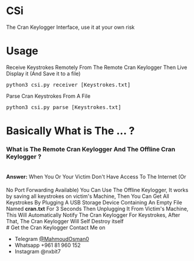# CSi
The Cran Keylogger Interface, use it at your own risk
# Usage
Receive Keystrokes Remotely From The Remote Cran Keylogger Then Live Display it (And Save it to a file)
<pre>python3 csi.py receiver [Keystrokes.txt]</pre>
Parse Cran Keystrokes From A File
<pre>python3 csi.py parse [Keystrokes.txt] </pre>
# Basically What is The ... ?
<h3>What is The Remote Cran Keylogger And The Offline Cran Keylogger ?</h3>
<h4 style="display:inline-block"><strong>Answer:</strong></h4> When You Or Your Victim Don't Have Access To The Internet (Or No Port Forwarding Available) You Can Use The Offline Keylogger, It works by saving all keystrokes on victim's Machine, Then You Can Get All Keystrokes By Plugging A USB Storage Device Containing An Empty File Named <strong>cran.txt</strong> For 3 Seconds Then Unplugging It From Victim's Machine, This Will Automatically Notify The Cran Keylogger For Keystrokes, After That, The Cran Keylogger Will Self Destroy itself
<br>
# Get the Cran Keylogger
Contact Me on 
<ul><li>Telegram <a href="https://t.me/MahmoudOsman0">@MahmoudOsman0</a></li>
<li>Whatsapp +961 81 960 152</li>
<li>Instagram @nxbit7</li>

